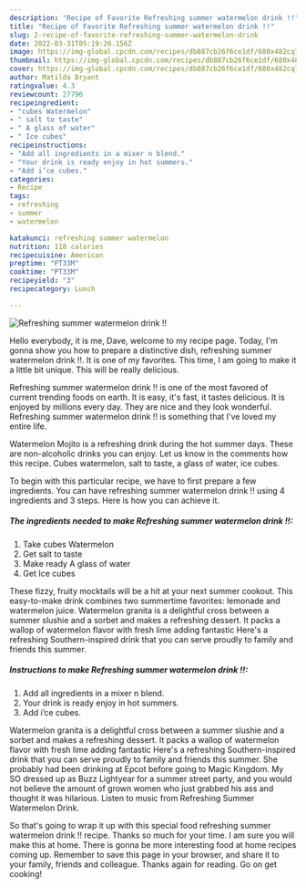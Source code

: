 ```yaml
---
description: "Recipe of Favorite Refreshing summer watermelon drink !!"
title: "Recipe of Favorite Refreshing summer watermelon drink !!"
slug: 2-recipe-of-favorite-refreshing-summer-watermelon-drink
date: 2022-03-31T05:19:20.156Z
image: https://img-global.cpcdn.com/recipes/db887cb26f6ce1df/680x482cq70/refreshing-summer-watermelon-drink-recipe-main-photo.jpg
thumbnail: https://img-global.cpcdn.com/recipes/db887cb26f6ce1df/680x482cq70/refreshing-summer-watermelon-drink-recipe-main-photo.jpg
cover: https://img-global.cpcdn.com/recipes/db887cb26f6ce1df/680x482cq70/refreshing-summer-watermelon-drink-recipe-main-photo.jpg
author: Matilda Bryant
ratingvalue: 4.3
reviewcount: 27796
recipeingredient:
- "cubes Watermelon"
- " salt to taste"
- " A glass of water"
- " Ice cubes"
recipeinstructions:
- "Add all ingredients in a mixer n blend."
- "Your drink is ready enjoy in hot summers."
- "Add i’ce cubes."
categories:
- Recipe
tags:
- refreshing
- summer
- watermelon

katakunci: refreshing summer watermelon 
nutrition: 118 calories
recipecuisine: American
preptime: "PT33M"
cooktime: "PT33M"
recipeyield: "3"
recipecategory: Lunch

---
```



![Refreshing summer watermelon drink !!](https://img-global.cpcdn.com/recipes/db887cb26f6ce1df/680x482cq70/refreshing-summer-watermelon-drink-recipe-main-photo.jpg)

Hello everybody, it is me, Dave, welcome to my recipe page. Today, I'm gonna show you how to prepare a distinctive dish, refreshing summer watermelon drink !!. It is one of my favorites. This time, I am going to make it a little bit unique. This will be really delicious.

Refreshing summer watermelon drink !! is one of the most favored of current trending foods on earth. It is easy, it's fast, it tastes delicious. It is enjoyed by millions every day. They are nice and they look wonderful. Refreshing summer watermelon drink !! is something that I've loved my entire life.

Watermelon Mojito is a refreshing drink during the hot summer days. These are non-alcoholic drinks you can enjoy. Let us know in the comments how this recipe. Cubes watermelon, salt to taste, a glass of water, ice cubes.


To begin with this particular recipe, we have to first prepare a few ingredients. You can have refreshing summer watermelon drink !! using 4 ingredients and 3 steps. Here is how you can achieve it.

<!--inarticleads1-->

##### The ingredients needed to make Refreshing summer watermelon drink !!:

1. Take cubes Watermelon
1. Get  salt to taste
1. Make ready  A glass of water
1. Get  Ice cubes


These fizzy, fruity mocktails will be a hit at your next summer cookout. This easy-to-make drink combines two summertime favorites: lemonade and watermelon juice. Watermelon granita is a delightful cross between a summer slushie and a sorbet and makes a refreshing dessert. It packs a wallop of watermelon flavor with fresh lime adding fantastic Here&#39;s a refreshing Southern-inspired drink that you can serve proudly to family and friends this summer. 

<!--inarticleads2-->

##### Instructions to make Refreshing summer watermelon drink !!:

1. Add all ingredients in a mixer n blend.
1. Your drink is ready enjoy in hot summers.
1. Add i’ce cubes.


Watermelon granita is a delightful cross between a summer slushie and a sorbet and makes a refreshing dessert. It packs a wallop of watermelon flavor with fresh lime adding fantastic Here&#39;s a refreshing Southern-inspired drink that you can serve proudly to family and friends this summer. She probably had been drinking at Epcot before going to Magic Kingdom. My SO dressed up as Buzz Lightyear for a summer street party, and you would not believe the amount of grown women who just grabbed his ass and thought it was hilarious. Listen to music from Refreshing Summer Watermelon Drink. 

So that's going to wrap it up with this special food refreshing summer watermelon drink !! recipe. Thanks so much for your time. I am sure you will make this at home. There is gonna be more interesting food at home recipes coming up. Remember to save this page in your browser, and share it to your family, friends and colleague. Thanks again for reading. Go on get cooking!
